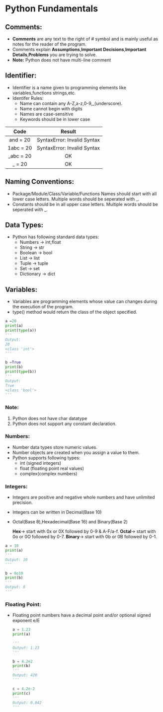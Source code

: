 # Python Fundamentals

## Comments:
* __Comments__ are any text to the right of # symbol and is mainly useful as notes for the reader of the program.
* Comments explain __Assumptions__,__Important Decisions__,__Important Details__,__Problems__ you are trying to solve.
* __Note:__ Python does not have multi-line comment

## Identifier:
* Identifier is a name given to programming elements like variables,functions strings,etc.
* Identifer Rules:
  * Name can contain any A-Z,a-z,0-9,_(underscore).
  * Name cannot begin with digits
  * Names are case-sensitive
  * Keywords should be in lower case

| Code      | Result |
| :-----------: | :-----------: |
|  and = 20      | SyntaxError: Invalid Syntax       |
| 1abc = 20   | SyntaxError: Invalid Syntax       |
| _abc = 20 | OK|
| _ = 20| OK|


## Naming Conventions:

* Package/Module/Class/Variable/Functions Names should start with all lower case letters. Multiple words should be seperated with _.
* Constants should be in all upper case letters. Multiple words should be seperated with _.

## Data Types:
* Python has following standard data types:
  * Numbers -> int,float
  * String -> str
  * Boolean -> bool
  * List -> list
  * Tuple -> tuple
  * Set -> set
  * Dictionary -> dict

## Variables:
* Variables are programming elements whose value can changes during the execution of the program.
* type() method would return the class of the object specified.

```python
a =20
print(a)
print(type(a))
'''
Output: 
20
<class 'int'>
'''
```

```python
b =True
print(b)
print(type(b))
'''
Output: 
True
<class 'bool'>
'''
```

### Note:
1. Python does not have char datatype
2. Python does not support any constant declaration.


### Numbers:

* Number data types store numeric values.
* Number objects are created when you assign a value to them.
* Python supports following types:
  * int (signed integers)
  * float (floating point real values)
  * complex(complex numbers)

### Integers:

* Integers are positive and negative whole numbers and have unlimited precision.
* Integers can be written in Decimal(Base 10)
* Octal(Base 8),Hexadecimal(Base 16) and Binary(Base 2)
  

  **Hex**-> start with 0x or 0X followed by 0-9 & A-F/a-f.
  **Octal**-> start with 0o or 0O followed by 0-7.
  **Binary**-> start with 0b or 0B followed by 0-1.

```python
a = 10
print(a)
'''
Output: 10
'''
```

```python
b = 0o10
print(b)
'''
Output: 8
'''
```

### Floating Point:

* Floating point numbers have a decimal point and/or optional signed exponent e/E
  
  ```python
  a = 1.23
  print(a)

  '''
  Output: 1.23
  '''
  ```

  ```python
  b = 4.2e2
  print(b)
  '''
  Output: 420
  '''
  ```

  ```python
  c = 4.2e-2
  print(c)
  '''
  Output: 0.042
  '''
  ```